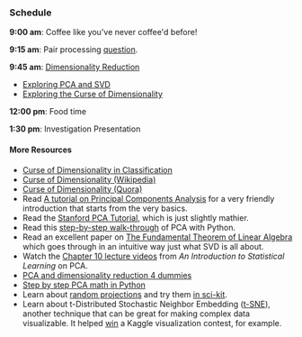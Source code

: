 ### Schedule

**9:00 am**: Coffee like you've never coffee'd before!

**9:15 am**: Pair processing [question](pair.md).

**9:45 am**: [Dimensionality Reduction](Dimensionality_Reduction_PCA.pdf)

* [Exploring PCA and SVD](pca_svd.ipynb)
* [Exploring the Curse of Dimensionality](Curse_of_Dimensionality.ipynb)


**12:00 pm**: Food time

**1:30 pm**: Investigation Presentation


#### More Resources

 * [Curse of Dimensionality in Classification](http://www.visiondummy.com/2014/04/curse-dimensionality-affect-classification/)
 * [Curse of Dimensionality (Wikipedia)](http://en.wikipedia.org/wiki/Curse_of_dimensionality)
 * [Curse of Dimensionality (Quora)](http://www.quora.com/What-is-the-curse-of-dimensionality)
 * Read [A tutorial on Principal Components Analysis](http://www.cs.otago.ac.nz/cosc453/student_tutorials/principal_components.pdf) for a very friendly introduction that starts from the very basics.
 * Read the [Stanford PCA Tutorial](http://ufldl.stanford.edu/wiki/index.php/PCA), which is just slightly mathier.
 * Read this [step-by-step walk-through](http://sebastianraschka.com/Articles/2014_pca_step_by_step.html) of PCA with Python.
 * Read an excellent paper on [The Fundamental Theorem of Linear Algebra](http://home.eng.iastate.edu/~julied/classes/CE570/Notes/strangpaper.pdf) which goes through in an intuitive way just what SVD is all about.
 * Watch the [Chapter 10 lecture videos](http://www.dataschool.io/15-hours-of-expert-machine-learning-videos/) from *An Introduction to Statistical Learning* on PCA.
 * [PCA and dimensionality reduction 4 dummies](http://georgemdallas.wordpress.com/2013/10/30/principal-component-analysis-4-dummies-eigenvectors-eigenvalues-and-dimension-reduction/)
 * [Step by step PCA math in Python](http://sebastianraschka.com/Articles/2014_pca_step_by_step.html)
 * Learn about [random projections](http://users.ics.aalto.fi/ella/publications/randproj_kdd.pdf) and try them [in sci-kit](http://scikit-learn.org/stable/modules/random_projection.html).
 * Learn about t-Distributed Stochastic Neighbor Embedding ([t-SNE](http://homepage.tudelft.nl/19j49/t-SNE.html)), another technique that can be great for making complex data visualizable. It helped [win](http://blog.kaggle.com/2012/11/02/t-distributed-stochastic-neighbor-embedding-wins-merck-viz-challenge/) a Kaggle visualization contest, for example.
